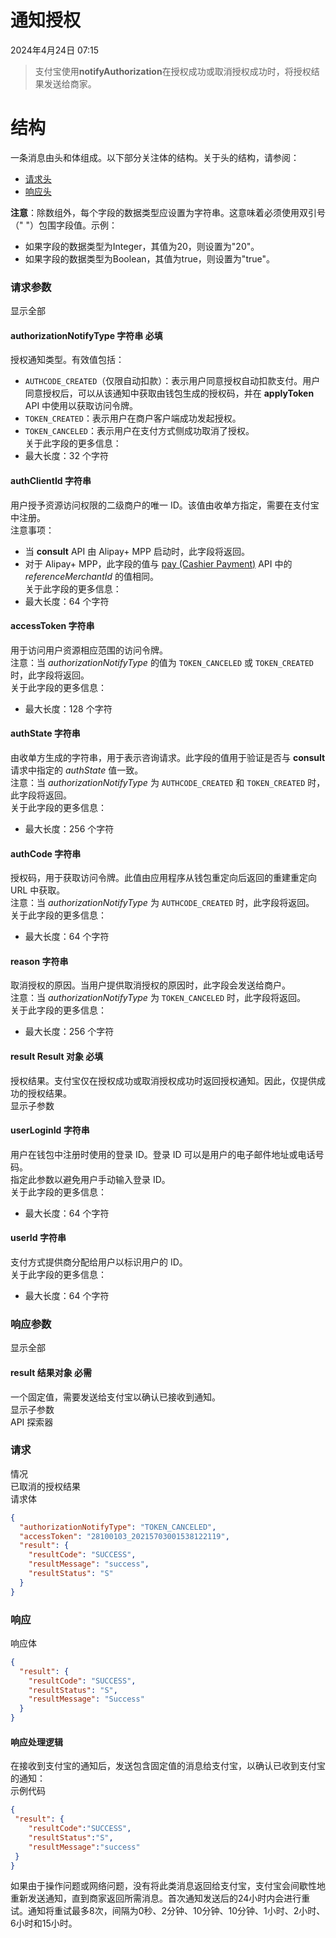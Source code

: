 通知授权
===================

2024年4月24日 07:15

> 支付宝使用**notifyAuthorization**在授权成功或取消授权成功时，将授权结果发送给商家。

结构
=========

一条消息由头和体组成。以下部分关注体的结构。关于头的结构，请参阅：
*   [请求头](https://global.alipay.com/docs/ac/ams/api_fund#ML5ur)
*   [响应头](https://global.alipay.com/docs/ac/ams/api_fund#WWH90)

**注意**：除数组外，每个字段的数据类型应设置为字符串。这意味着必须使用双引号（" "）包围字段值。示例：

*   如果字段的数据类型为Integer，其值为20，则设置为"20"。
*   如果字段的数据类型为Boolean，其值为true，则设置为"true"。

### 请求参数  
显示全部  
#### authorizationNotifyType 字符串  必填  
授权通知类型。有效值包括：  
*   `AUTHCODE_CREATED`（仅限自动扣款）：表示用户同意授权自动扣款支付。用户同意授权后，可以从该通知中获取由钱包生成的授权码，并在 **applyToken** API 中使用以获取访问令牌。
*   `TOKEN_CREATED`：表示用户在商户客户端成功发起授权。
*   `TOKEN_CANCELED`：表示用户在支付方式侧成功取消了授权。  
关于此字段的更多信息：  
*   最大长度：32 个字符  
#### authClientId 字符串  
用户授予资源访问权限的二级商户的唯一 ID。该值由收单方指定，需要在支付宝中注册。  
注意事项：  
*   当 **consult** API 由 Alipay+ MPP 启动时，此字段将返回。
*   对于 Alipay+ MPP，此字段的值与 [pay (Cashier Payment)](https://global.alipay.com/docs/ac/ams/payment_cashier) API 中的 _referenceMerchantId_ 的值相同。  
关于此字段的更多信息：  
*   最大长度：64 个字符  
#### accessToken 字符串  
用于访问用户资源相应范围的访问令牌。  
注意：当 *authorizationNotifyType* 的值为 `TOKEN_CANCELED` 或 `TOKEN_CREATED` 时，此字段将返回。  
关于此字段的更多信息：  
*   最大长度：128 个字符  
#### authState 字符串  
由收单方生成的字符串，用于表示咨询请求。此字段的值用于验证是否与 **consult** 请求中指定的 *authState* 值一致。  
注意：当 *authorizationNotifyType* 为 `AUTHCODE_CREATED` 和 `TOKEN_CREATED` 时，此字段将返回。  
关于此字段的更多信息：  
*   最大长度：256 个字符  
#### authCode 字符串  
授权码，用于获取访问令牌。此值由应用程序从钱包重定向后返回的重建重定向 URL 中获取。  
注意：当 *authorizationNotifyType* 为 `AUTHCODE_CREATED` 时，此字段将返回。  
关于此字段的更多信息：  
*   最大长度：64 个字符  
#### reason 字符串  
取消授权的原因。当用户提供取消授权的原因时，此字段会发送给商户。  
注意：当 *authorizationNotifyType* 为 `TOKEN_CANCELED` 时，此字段将返回。  
关于此字段的更多信息：  
*   最大长度：256 个字符  
#### result Result 对象  必填  
授权结果。支付宝仅在授权成功或取消授权成功时返回授权通知。因此，仅提供成功的授权结果。  
显示子参数  
#### userLoginId 字符串  
用户在钱包中注册时使用的登录 ID。登录 ID 可以是用户的电子邮件地址或电话号码。  
指定此参数以避免用户手动输入登录 ID。  
关于此字段的更多信息：  
*   最大长度：64 个字符  
#### userId 字符串  
支付方式提供商分配给用户以标识用户的 ID。  
关于此字段的更多信息：  
*   最大长度：64 个字符
### 响应参数  
显示全部  
#### result 结果对象 **必需**  
一个固定值，需要发送给支付宝以确认已接收到通知。  
显示子参数  
API 探索器
### 请求  
情况  
已取消的授权结果  
请求体  
```json
{
  "authorizationNotifyType": "TOKEN_CANCELED",
  "accessToken": "28100103_20215703001538122119",
  "result": {
    "resultCode": "SUCCESS",
    "resultMessage": "success",
    "resultStatus": "S"
  }
}
```
### 响应  
响应体  
```json
{
  "result": {
    "resultCode": "SUCCESS",
    "resultStatus": "S",
    "resultMessage": "Success"
  }
}
```

#### 响应处理逻辑  
在接收到支付宝的通知后，发送包含固定值的消息给支付宝，以确认已收到支付宝的通知：  
示例代码  
```json
{
 "result": {
    "resultCode":"SUCCESS",
    "resultStatus":"S",
    "resultMessage":"success"
 }
}
```

如果由于操作问题或网络问题，没有将此类消息返回给支付宝，支付宝会间歇性地重新发送通知，直到商家返回所需消息。首次通知发送后的24小时内会进行重试。通知将重试最多8次，间隔为0秒、2分钟、10分钟、10分钟、1小时、2小时、6小时和15小时。
